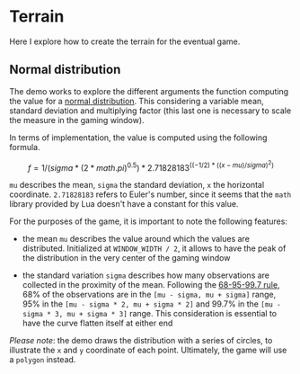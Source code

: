 # Terrain

Here I explore how to create the terrain for the eventual game.

## Normal distribution

The demo works to explore the different arguments the function computing the value for a [normal distribution](https://en.wikipedia.org/wiki/Normal_distribution). This considering a variable mean, standard deviation and multiplying factor (this last one is necessary to scale the measure in the gaming window).

In terms of implementation, the value is computed using the following formula.

```math
f = 1 / (sigma * (2 * math.pi) ^ 0.5) * 2.71828183 ^ ((-1 / 2) * ((x - mu) / sigma) ^ 2)
```

`mu` describes the mean, `sigma` the standard deviation, `x` the horizontal coordinate. `2.71828183` refers to Euler's number, since it seems that the `math` library provided by Lua doesn't have a constant for this value.

For the purposes of the game, it is important to note the following features:

- the mean `mu` describes the value around which the values are distributed. Initialized at `WINDOW_WIDTH / 2`, it allows to have the peak of the distribution in the very center of the gaming window

- the standard variation `sigma` describes how many observations are collected in the proximity of the mean. Following the [68-95-99.7 rule](https://en.wikipedia.org/wiki/68%E2%80%9395%E2%80%9399.7_rule), 68% of the observations are in the `[mu - sigma, mu + sigma]` range, 95% in the `[mu - sigma * 2, mu + sigma * 2]` and 99.7% in the `[mu - sigma * 3, mu + sigma * 3]` range. This consideration is essential to have the curve flatten itself at either end

_Please note_: the demo draws the distribution with a series of circles, to illustrate the `x` and `y` coordinate of each point. Ultimately, the game will use a `polygon` instead.
